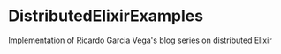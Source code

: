 # DistributedElixirExamples
Implementation of Ricardo Garcia Vega's blog series on distributed Elixir
